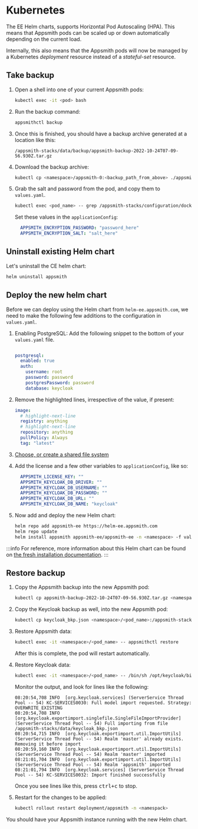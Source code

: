 # Kubernetes

The EE Helm charts, supports Horizontal Pod Autoscaling (HPA). This means that Appsmith pods can be scaled up or down automatically depending on the current load.

Internally, this also means that the Appsmith pods will now be managed by a Kubernetes _deployment_ resource instead of a _stateful-set_ resource.

## Take backup

1. Open a shell into one of your current Appsmith pods:

   ```bash
   kubectl exec -it <pod> bash
   ```

2. Run the backup command:

   ```bash
   appsmithctl backup
   ```

3. Once this is finished, you should have a backup archive generated at a location like this:

   ```
   /appsmith-stacks/data/backup/appsmith-backup-2022-10-24T07-09-56.930Z.tar.gz
   ```

4. Download the backup archive:

   ```bash
   kubectl cp <namespace>/appsmith-0:<backup_path_from_above> ./appsmith-ce-backup.tar.gz
   ```

5. Grab the salt and password from the pod, and copy them to `values.yaml`.

   ```bash
   kubectl exec <pod_name> -- grep /appsmith-stacks/configuration/docker.env APPSMITH_ENCRYPTION_
   ```

   Set these values in the `applicationConfig`:

   ```yaml
     APPSMITH_ENCRYPTION_PASSWORD: "password_here"
     APPSMITH_ENCRYPTION_SALT: "salt_here"
   ```

## Uninstall existing Helm chart

Let's uninstall the CE helm chart:

```bash
helm uninstall appsmith
```

## Deploy the new helm chart

Before we can deploy using the Helm chart from `helm-ee.appsmith.com`, we need to make the following few additions to the configuration in `values.yaml`.

1. Enabling PostgreSQL: Add the following snippet to the bottom of your `values.yaml` file.

   ```yaml

   postgresql:
     enabled: true
     auth:
       username: root
       password: password
       postgresPassword: password
       database: keycloak
   ```

2. Remove the highlighted lines, irrespective of the value, if present:

   ```yaml
   image:
     # highlight-next-line
     registry: anything
     # highlight-next-line
     repository: anything
     pullPolicy: Always
     tag: "latest"
   ```

3. [Choose, or create a shared file system](./business-edition#create-a-shared-file-system)

4. Add the license and a few other variables to `applicationConfig`, like so:

   ```yaml
     APPSMITH_LICENSE_KEY: ""
     APPSMITH_KEYCLOAK_DB_DRIVER: ""
     APPSMITH_KEYCLOAK_DB_USERNAME: ""
     APPSMITH_KEYCLOAK_DB_PASSWORD: ""
     APPSMITH_KEYCLOAK_DB_URL: ""
     APPSMITH_KEYCLOAK_DB_NAME: "keycloak"
   ```

5. Now add and deploy the new Helm chart:

   ```bash
   helm repo add appsmith-ee https://helm-ee.appsmith.com
   helm repo update
   helm install appsmith appsmith-ee/appsmith-ee -n <namespace> -f values.yaml
   ```

:::info
For reference, more information about this Helm chart can be found on [the fresh installation documentation](./business-edition).
:::

## Restore backup

1. Copy the Appsmith backup into the new Appsmith pod:

   ```bash
   kubectl cp appsmith-backup-2022-10-24T07-09-56.930Z.tar.gz <namespace>/<pod_name>:/appsmith-stacks/data/backup/
   ```

2. Copy the Keycloak backup as well, into the new Appsmith pod:

   ```bash
   kubectl cp keycloak_bkp.json <namespace>/<pod_name>:/appsmith-stacks/data/
   ```

3. Restore Appsmith data:

   ```bash
   kubectl exec -it <namespace>/<pod_name> -- appsmithctl restore
   ```

   After this is complete, the pod will restart automatically.

4. Restore Keycloak data:

   ```bash
   kubectl exec -it <namespace>/<pod_name> -- /bin/sh /opt/keycloak/bin/standalone.sh -b 0.0.0.0 -Djboss.socket.binding.port-offset=1 -Dkeycloak.migration.action=import -Dkeycloak.migration.provider=singleFile -Dkeycloak.migration.file=/appsmith-stacks/data/keycloak_bkp.json -Dkeycloak.migration.strategy=OVERWRITE_EXISTING
   ```

   Monitor the output, and look for lines like the following:

   ```
   08:20:54,708 INFO  [org.keycloak.services] (ServerService Thread Pool -- 54) KC-SERVICES0030: Full model import requested. Strategy: OVERWRITE_EXISTING
   08:20:54,708 INFO  [org.keycloak.exportimport.singlefile.SingleFileImportProvider] (ServerService Thread Pool -- 54) Full importing from file /appsmith-stacks/data/keycloak_bkp.json
   08:20:54,715 INFO  [org.keycloak.exportimport.util.ImportUtils] (ServerService Thread Pool -- 54) Realm 'master' already exists. Removing it before import
   08:20:59,160 INFO  [org.keycloak.exportimport.util.ImportUtils] (ServerService Thread Pool -- 54) Realm 'master' imported
   08:21:01,704 INFO  [org.keycloak.exportimport.util.ImportUtils] (ServerService Thread Pool -- 54) Realm 'appsmith' imported
   08:21:01,794 INFO  [org.keycloak.services] (ServerService Thread Pool -- 54) KC-SERVICES0032: Import finished successfully
   ```

   Once you see lines like this, press <kbd>ctrl+c</kbd> to stop.

5. Restart for the changes to be applied:

   ```bash
   kubectl rollout restart deployment/appsmith -n <namespack>
   ```

You should have your Appsmith instance running with the new Helm chart.
